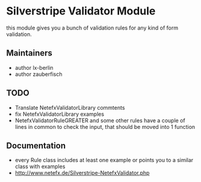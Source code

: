 # Silverstripe Validator Module #

this module gives you a bunch of validation rules for any kind of form validation.

## Maintainers ##

 * author lx-berlin
 * author zauberfisch

## TODO ##
 
 * Translate NetefxValidatorLibrary commtents
 * fix NetefxValidatorLibrary examples
 * NetefxValidatorRuleGREATER and some other rules have a couple of lines in common to check the input, that should be moved into 1 function

## Documentation ##

 * every Rule class includes at least one example or points you to a similar class with examples
 * http://www.netefx.de/Silverstripe-NetefxValidator.php 
